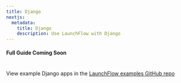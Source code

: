 ```yaml
---
title: Django
nextjs:
  metadata:
    title: Django
    description: Use LaunchFlow with Django
---
```


#### Full Guide Coming Soon

#

View example Django apps in the [LaunchFlow examples GitHub repo](https://github.com/launchflow/launchflow-examples)

